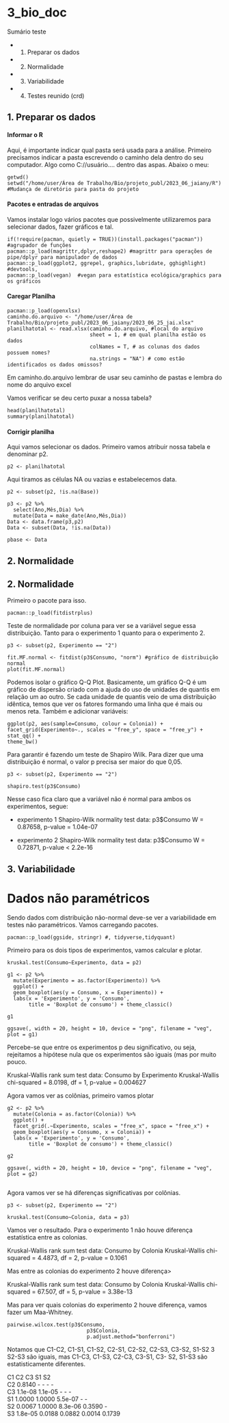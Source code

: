 # 3_bio_doc
Sumário teste
- 1. Preparar os dados
- 2. Normalidade
- 3. Variabilidade
- 4. Testes reunido (crd)

## 1. Preparar os dados
#### Informar o R
Aqui, é importante indicar qual pasta será usada para a análise. 
Primeiro precisamos indicar a pasta escrevendo o caminho dela dentro do seu computador. 
Algo como C://usuário.... dentro das aspas. 
Abaixo o meu:
  
```
getwd()
setwd("/home/user/Área de Trabalho/Bio/projeto_publ/2023_06_jaiany/R") #Mudança de diretório para pasta do projeto
```
#### Pacotes e entradas de arquivos
Vamos instalar logo vários pacotes que possivelmente utilizaremos para selecionar dados, fazer gráficos e tal.
```
if(!require(pacman, quietly = TRUE))(install.packages("pacman")) #agrupador de funções
pacman::p_load(magrittr,dplyr,reshape2) #magrittr para operações de pipe/dplyr para manipulador de dados
pacman::p_load(ggplot2, ggrepel, graphics,lubridate, gghighlight) #devtools, 
pacman::p_load(vegan)  #vegan para estatística ecológica/graphics para os gráficos
```
#### Caregar Planilha
```
pacman::p_load(openxlsx) 
caminho.do.arquivo <- "/home/user/Área de Trabalho/Bio/projeto_publ/2023_06_jaiany/2023_06_25_jai.xlsx" 
planilhatotal <- read.xlsx(caminho.do.arquivo, #local do arquivo
                           sheet = 1, # em qual planilha estão os dados
                           colNames = T, # as colunas dos dados possuem nomes?
                           na.strings = "NA") # como estão identificados os dados omissos?

```
Em caminho.do.arquivo lembrar de usar seu caminho de pastas e lembra do nome do arquivo excel

Vamos verificar se deu certo puxar a nossa tabela?
```  
head(planilhatotal)
summary(planilhatotal)
```
#### Corrigir planilha
Aqui vamos selecionar os dados. Primeiro vamos atribuir nossa tabela e denominar p2. 
```
p2 <- planilhatotal

```
Aqui tiramos as células NA ou vazias e estabelecemos data.
```
p2 <- subset(p2, !is.na(Base))

p3 <- p2 %>% 
  select(Ano,Mês,Dia) %>% 
  mutate(Data = make_date(Ano,Mês,Dia))
Data <- data.frame(p3,p2)
Data <- subset(Data, !is.na(Data))

pbase <- Data

```
## 2. Normalidade
## 2. Normalidade
Primeiro o pacote para isso.
```
pacman::p_load(fitdistrplus)
```
Teste de normalidade por coluna para ver se a variável segue essa distribuição. Tanto para o experimento 1 quanto para o experimento 2.

```
p3 <- subset(p2, Experimento == "2")

fit.MF.normal <- fitdist(p3$Consumo, "norm") #gráfico de distribuição normal
plot(fit.MF.normal)
```
Podemos isolar o gráfico Q-Q Plot. Basicamente, um gráfico Q-Q é um gráfico de dispersão criado com a 
ajuda do uso de unidades de quantis em relação um ao outro. Se cada unidade de quantis veio de uma 
distribuição idêntica, temos que ver os fatores formando uma linha que é mais ou menos reta. 
Também e adicionar variáveis:
  ```  
ggplot(p2, aes(sample=Consumo, colour = Colonia)) +
  facet_grid(Experimento~., scales = "free_y", space = "free_y") +
  stat_qq() + 
  theme_bw()
```
Para garantir é fazendo um teste de Shapiro Wilk.  Para dizer que uma distribuição é normal, o valor p precisa ser maior do que 0,05.
```
p3 <- subset(p2, Experimento == "2")

shapiro.test(p3$Consumo) 
```
Nesse caso fica claro que a variável não é normal para ambos os experimentos, segue:
- experimento 1
Shapiro-Wilk normality test
data:  p3$Consumo
W = 0.87658, p-value = 1.04e-07

- experimento 2
Shapiro-Wilk normality test
data:  p3$Consumo
W = 0.72871, p-value < 2.2e-16

## 3. Variabilidade
# Dados não paramétricos
Sendo dados com distribuição não-normal deve-se ver a variabilidade em testes não paramétricos.
Vamos carregando pacotes.
```
pacman::p_load(ggside, stringr) #, tidyverse,tidyquant)
```

Primeiro para os dois tipos de experimentos, vamos calcular e plotar.
```
kruskal.test(Consumo~Experimento, data = p2)       

g1 <- p2 %>% 
  mutate(Experimento = as.factor(Experimento)) %>% 
  ggplot() +
  geom_boxplot(aes(y = Consumo, x = Experimento)) +
  labs(x = 'Experimento', y = 'Consumo', 
       title = 'Boxplot de consumo') + theme_classic()
       
g1 

ggsave(, width = 20, height = 10, device = "png", filename = "veg", plot = g1)

```
Percebe-se que entre os experimentos p deu significativo, ou seja, rejeitamos a hipótese nula que os experimentos são iguais (mas por muito pouco. 

Kruskal-Wallis rank sum test
data:  Consumo by Experimento
Kruskal-Wallis chi-squared = 8.0198, df = 1, p-value = 0.004627


Agora vamos ver as colônias, primeiro vamos plotar
```
g2 <- p2 %>% 
  mutate(Colonia = as.factor(Colonia)) %>% 
  ggplot() +
  facet_grid(.~Experimento, scales = "free_x", space = "free_x") +  
  geom_boxplot(aes(y = Consumo, x = Colonia)) +
  labs(x = 'Experimento', y = 'Consumo', 
       title = 'Boxplot de consumo') + theme_classic()

g2

ggsave(, width = 20, height = 10, device = "png", filename = "veg", plot = g2)
  
```
Agora vamos ver se há diferenças significativas por colônias.
```
p3 <- subset(p2, Experimento == "2")

kruskal.test(Consumo~Colonia, data = p3)       
```
Vamos ver o resultado. Para o experimento 1 não houve diferença estatística entre as colonias.

Kruskal-Wallis rank sum test
data:  Consumo by Colonia
Kruskal-Wallis chi-squared = 4.4873, df = 2, p-value = 0.1061

Mas entre as colonias do experimento 2 houve diferença>

Kruskal-Wallis rank sum test
data:  Consumo by Colonia
Kruskal-Wallis chi-squared = 67.507, df = 5, p-value = 3.38e-13

Mas para ver quais colonias do experimento 2 houve diferença, vamos fazer um Maa-Whitney.

```
pairwise.wilcox.test(p3$Consumo,
                          p3$Colonia,
                          p.adjust.method="bonferroni")
```
Notamos que C1-C2, C1-S1, C1-S2, C2-S1, C2-S2, C2-S3, C3-S2, S1-S2 3 S2-S3 são iguais, mas C1-C3, C1-S3, C2-C3, C3-S1, C3- S2, S1-S3 são estatisticamente diferentes.

   C1      C2      C3      S1     S2    
C2 0.8140  -       -       -      -     
C3 1.1e-08 1.1e-05 -       -      -     
S1 1.0000  1.0000  5.5e-07 -      -     
S2 0.0067  1.0000  8.3e-06 0.3590 -     
S3 1.8e-05 0.0188  0.0882  0.0014 0.1739


